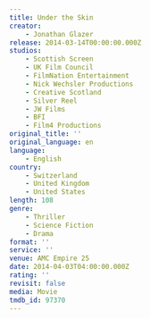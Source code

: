 ```yaml
---
title: Under the Skin
creator:
    - Jonathan Glazer
release: 2014-03-14T00:00:00.000Z
studios:
    - Scottish Screen
    - UK Film Council
    - FilmNation Entertainment
    - Nick Wechsler Productions
    - Creative Scotland
    - Silver Reel
    - JW Films
    - BFI
    - Film4 Productions
original_title: ''
original_language: en
language:
    - English
country:
    - Switzerland
    - United Kingdom
    - United States
length: 108
genre:
    - Thriller
    - Science Fiction
    - Drama
format: ''
service: ''
venue: AMC Empire 25
date: 2014-04-03T04:00:00.000Z
rating: ''
revisit: false
media: Movie
tmdb_id: 97370
---
```



